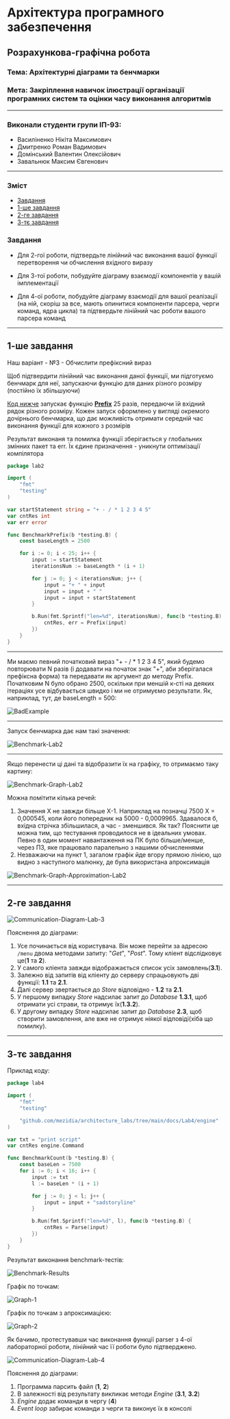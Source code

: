 # Архітектура програмного забезпечення

## Розрахункова-графічна робота

### **Тема**: Архітектурні діаграми та бенчмарки

### **Мета**: Закріплення навичок ілюстрації організації програмних систем та оцінки часу виконання алгоритмів

---

### Виконали студенти групи ІП-93:
- Василіненко Нікіта Максимович
- Дмитренко Роман Вадимович
- Домінський Валентин Олексійович
- Завальнюк Максим Євгенович

---

### Зміст

- [Завдання](#Завдання)
- [1-ше завдання](#1-ше-завдання)
- [2-ге завдання](#2-ге-завдання)
- [3-тє завдання](#3-тє-завдання)

### Завдання

- Для 2-гої роботи, підтвердьте лінійний час виконання вашої функції перетворення чи обчислення вхідного виразу

- Для 3-тої роботи, побудуйте діаграму взаємодії компонентів у вашій імплементації

- Для 4-ої роботи, побудуйте діаграму взаємодії для вашої реалізації (на ній, скоріш за все, мають опинитися компоненти парсера, черги команд, ядра цикла) та підтвердьте лінійний час роботи вашого парсера команд

---

## 1-ше завдання

Наш варіант - №3 - Обчислити префіксний вираз

Щоб підтвердити лінійний час виконання даної функції, ми підготуємо бенчмарк для неї, запускаючи функцію для даних різного розміру (постійно їх збільшуючи)

[Код нижче](https://github.com/mezidia/architecture_labs/blob/main/docs/Lab2/bench_test.go) запускає функцію **[Prefix](https://github.com/mezidia/architecture_labs/blob/main/docs/Lab2/implementation.go)** 25 разів, передаючи їй вхідний рядок різного розміру. Кожен запуск оформлено у вигляді окремого дочірнього бенчмарка, що дає можливість отримати середній час виконання функції для кожного з розмірів

Результат виконаня та помилка функції зберігається у глобальних змінних пакет та err. Їх єдине призначення - уникнути оптимізації компілятора

```go
package lab2

import (
	"fmt"
	"testing"
)

var startStatement string = "+ - / * 1 2 3 4 5"
var cntRes int
var err error

func BenchmarkPrefix(b *testing.B) {
	const baseLength = 2500

	for i := 0; i < 25; i++ {
		input := startStatement
		iterationsNum := baseLength * (i + 1)

		for j := 0; j < iterationsNum; j++ {
			input = "+ " + input
			input = input + " "
			input = input + startStatement
		}

		b.Run(fmt.Sprintf("len=%d", iterationsNum), func(b *testing.B) {
			cntRes, err = Prefix(input)
		})
	}
}

```

---

Ми маємо певний початковий вираз "+ - / * 1 2 3 4 5", який будемо повторювати N разів (і додавати на початок знак "+", аби зберігалася префіксна форма) та передавати як аргумент до методу Prefix. Початковим N було обрано 2500, оскільки при меншій к-сті на деяких ітераціях усе відбувається швидко і ми не отримуємо результати. Як, наприклад, тут, де baseLength = 500:

![BadExample](./Task-1/Lab-2-Bench-Bad-Example.png)

---

Запуск бенчмарка дає нам такі значення:

![Benchmark-Lab2](./Task-1/Lab-2-Bench-With-Optimization.png)

---

Якщо перенести ці дані та відобразити їх на графіку, то отримаємо таку картину:

![Benchmark-Graph-Lab2](./Task-1/Lab-2-BenchGraph-With-Optimization.png)

Можна помітити кілька речей:
1. Значення X не завжди більше X-1. Наприклад на позначці 7500 X = 0,000545, коли його попередник на 5000 - 0,0009965. Здавалося б, вхідна стрічка збільшилася, а час - зменшився. Як так?
Пояснити це можна тим, що тестування проводилося не в ідеальних умовах. Певно в один момент навантаження на ПК було більше/менше, через ПЗ, яке працювало паралельно з нашими обчисленнями
2. Незважаючи на пункт 1, загалом графік йде вгору прямою лінією, що видно з наступного малюнку, де була використана апроксимація

![Benchmark-Graph-Approximation-Lab2](./Task-1/Lab-2-BenchGraph-Approximation.png)

---

## 2-ге завдання

![Communication-Diagram-Lab-3](./Task-2/Lab-3-Communication-Diagram.png)

Пояснення до діаграми:

1. Усе починається від користувача. Він може перейти за адресою `/menu` двома методами запиту: "*Get*", "*Post*". Тому кліент відслідковує це(**1** та **2**).
2. У самого кліента завжди відображається список усіх замовлень(**3.1**).
3. Залежно від запитів від кліенту до серверу спрацьовують дві функції: **1.1** та **2.1**.
4. Далі сервер звертається до *Store* відповідно - **1.2** та **2.1**.
5. У першому випадку *Store* надсилає запит до *Database* **1.3.1**, щоб отримати усі страви, та отримує їх(**1.3.2**).
6. У другому випадку *Store* надсилає запит до *Database* **2.3**, щоб створити замовлення, але вже не отримує ніякої відповіді(хіба що помилку).

---

## 3-тє завдання

Приклад коду:
```go
package lab4

import (
	"fmt"
	"testing"

	"github.com/mezidia/architecture_labs/tree/main/docs/Lab4/engine"
)

var txt = "print script"
var cntRes engine.Command

func BenchmarkCount(b *testing.B) {
	const baseLen = 7500
	for i := 0; i < 16; i++ {
		input := txt
		l := baseLen * (i + 1)

		for j := 0; j < l; j++ {
			input = input + "sadstoryline"
		}

		b.Run(fmt.Sprintf("len=%d", l), func(b *testing.B) {
			cntRes = Parse(input)
		})
	}
}

```

Результат виконання benchmark-тестів:

![Benchmark-Results](./Task-3/Benchtest-Results.PNG)

Графік по точкам:

![Graph-1](./Task-3/Graph-1.PNG)

Графік по точкам з апроксимацією:

![Graph-2](./Task-3/Graph-2.PNG)

Як бачимо, протестувавши час виконання функції parser з 4-ої лабораторної роботи, лінійний час її роботи було підтверджено.

![Communication-Diagram-Lab-4](./Task-3/Lab-4-Communication-Diagram.png)

Пояснення до діаграми:

1. Программа парсить файл (**1**, **2**)
2. В залежності від результату викликає методи *Engine* (**3.1**, **3.2**)
3. *Engine* додає команди в чергу (**4**)
4. *Event loop* забирає команди з черги та виконує їх в консолі
